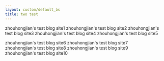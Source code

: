 ```yaml
---
layout: custom/default_bs
title: two test
---
```

zhouhongjian's test blog site1
zhouhongjian's test blog site2
zhouhongjian's test blog site3
zhouhongjian's test blog site4
zhouhongjian's test blog site5

zhouhongjian's test blog site6
zhouhongjian's test blog site7
zhouhongjian's test blog site8
zhouhongjian's test blog site9
zhouhongjian's test blog site10